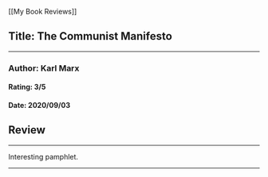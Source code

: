 [[My Book Reviews]]

 
 ## Title: The Communist Manifesto
 ---
 ### Author: Karl Marx
 #### Rating: 3/5
 #### Date: 2020/09/03


 ## Review
 ---
 Interesting pamphlet. 



 ---
 